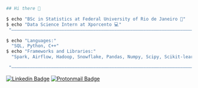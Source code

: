 ```sh
## Hi there 👋

$ echo "󠁣󠁬󠁡󠁩BSc in Statistics at Federal University of Rio de Janeiro 🏴󠁣󠁬󠁡󠁩󠁿"
$ echo "Data Science Intern at Xporcento 💻"
 "——————————————————————————————————————————————————————————————————————————————————————————————"

$ echo "Languages:"
  "SQL, Python, C++"
$ echo "Frameworks and Libraries:"
  "Spark, Airflow, Hadoop, Snowflake, Pandas, Numpy, Scipy, Scikit-learn, Matplotlib, Streamlit"

 "——————————————————————————————————————————————————————————————————————————————————————————————"
```
[![Linkedin Badge](https://img.shields.io/badge/-LinkedIn-blue?style=flat-square&logo=Linkedin&logoColor=white&link=https://www.linkedin.com/in/flaviomunck/)](https://www.linkedin.com/in/flaviomunck/)
[![Protonmail Badge](https://img.shields.io/badge/ProtonMail-8B89CC?style=flat-square&logo=protonmail&logoColor=white&link=mailto:asmunck@protonmail.com)](mailto:asmunck@protonmail.com)
